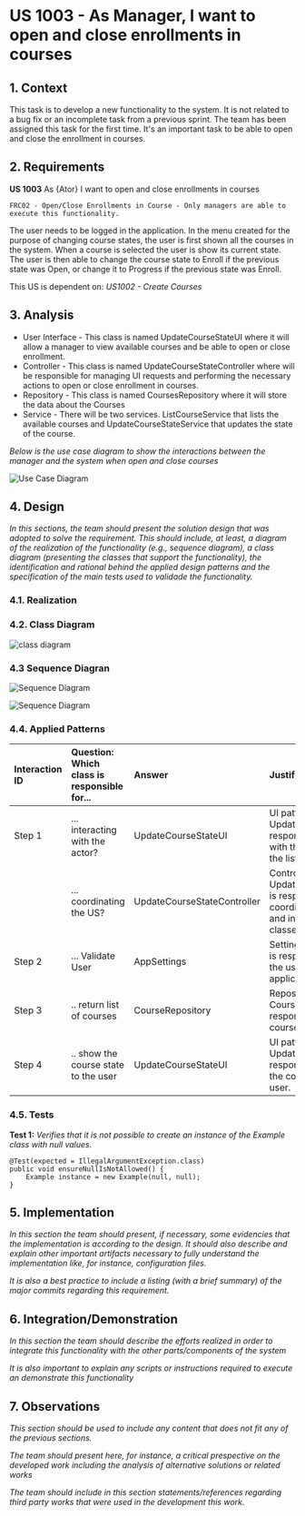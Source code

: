 # US 1003 - As Manager, I want to open and close enrollments in courses

## 1. Context

This task is to develop a new functionality to the system.
It is not related to a bug fix or an incomplete task from a previous sprint.
The team has been assigned this task for the first time.
It's an important task to be able to open and close the enrollment in courses.

## 2. Requirements

**US 1003** As {Ator} I want to open and close enrollments in courses

    FRC02 - Open/Close Enrollments in Course - Only managers are able to execute this functionality.

The user needs to be logged in the application. 
In the menu created for the purpose of changing course states, the user is first shown all the courses in the system.
When a course is selected the user is show its current state. The user is then able to change the course state to Enroll
if the previous state was Open, or change it to Progress if the previous state was Enroll.

This US is dependent on:
*US1002 - Create Courses*

## 3. Analysis

* User Interface - This class is named UpdateCourseStateUI where it will allow a manager to view available courses and be able to open or close enrollment.
* Controller     - This class is named UpdateCourseStateController where will be responsible for managing UI requests and performing the necessary actions to open or close enrollment in courses.
* Repository     - This class is named CoursesRepository where it will store the data about the Courses
* Service        - There will be two services. ListCourseService that lists the available courses and UpdateCourseStateService that updates the state of the course.  

*Below is the use case diagram to show the interactions between the manager and the system when open and close courses*

![Use Case Diagram](US1003-UCD.svg "US1003 Use Case Diagram")

## 4. Design

*In this sections, the team should present the solution design that was adopted to solve the requirement. This should include, at least, a diagram of the realization of the functionality (e.g., sequence diagram), a class diagram (presenting the classes that support the functionality), the identification and rational behind the applied design patterns and the specification of the main tests used to validade the functionality.*

### 4.1. Realization

### 4.2. Class Diagram

![class diagram](US1003-CD.svg "US1003 Class Diagram")

### 4.3 Sequence Diagran

![Sequence Diagram](US1003-Enroll-SD.svg "US1003 Sequence Diagram")

![Sequence Diagram](US1003-Close-Enroll-SD.svg "US1003 Sequence Diagram")

### 4.4. Applied Patterns

| Interaction ID | Question: Which class is responsible for... | Answer                      | Justification (with patterns)                                                                                                |
|:---------------|:--------------------------------------------|:----------------------------|:-----------------------------------------------------------------------------------------------------------------------------|
| Step 1         | ... interacting with the actor?             | UpdateCourseStateUI         | UI pattern: UpdateCourseStateUI is responsible for interacting with the actor by presenting the list of courses available.   |
|                | ... coordinating the US?                    | UpdateCourseStateController | Controller pattern: UpdateCourseStateController is responsible for coordinating the use case and invoking necessary classes. |
| Step 2         | ... Validate User                           | AppSettings                 | Settings pattern: AppSettings is responsible for validating if the user is valid based on application settings.              |
| Step 3         | .. return list of courses                   | CourseRepository            | Repository pattern: CourseRepository is responsible for retrieving the course from the database.                             |
| Step 4         | .. show the course state to the user        | UpdateCourseStateUI         | UI pattern: UpdateCourseStateUI is responsible for presenting the course information to the user.                            |

### 4.5. Tests

**Test 1:** *Verifies that it is not possible to create an instance of the Example class with null values.*

```
@Test(expected = IllegalArgumentException.class)
public void ensureNullIsNotAllowed() {
	Example instance = new Example(null, null);
}
````

## 5. Implementation

*In this section the team should present, if necessary, some evidencies that the implementation is according to the design. It should also describe and explain other important artifacts necessary to fully understand the implementation like, for instance, configuration files.*

*It is also a best practice to include a listing (with a brief summary) of the major commits regarding this requirement.*

## 6. Integration/Demonstration

*In this section the team should describe the efforts realized in order to integrate this functionality with the other parts/components of the system*

*It is also important to explain any scripts or instructions required to execute an demonstrate this functionality*

## 7. Observations

*This section should be used to include any content that does not fit any of the previous sections.*

*The team should present here, for instance, a critical prespective on the developed work including the analysis of alternative solutions or related works*

*The team should include in this section statements/references regarding third party works that were used in the development this work.*